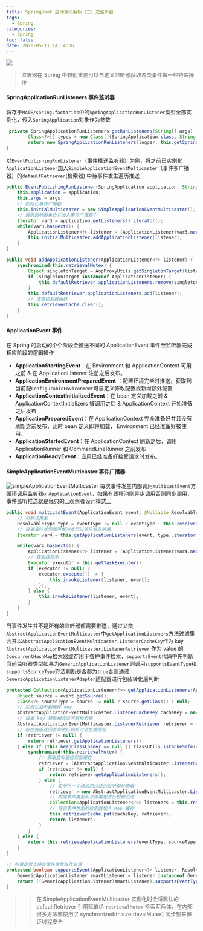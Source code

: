 ```yaml
---
title: SpringBoot 启动源码解析（二）之监听器
tags:
  - Spring
categories:
  - Spring
toc: false
date: 2020-05-11 14:14:36
---
```


![](/images/spring.jpg)
> 监听器在 Spring 中特别重要可以自定义监听器获取各类事件做一些特殊操作

#### SpringApplicationRunListeners 事件监听器
将存于`MATE/spring.factories`中的`SpringApplicationRunListener`类型全部实例化，传入`SpringApplication`对象作为参数
``` java
 private SpringApplicationRunListeners getRunListeners(String[] args) {
        Class<?>[] types = new Class[]{SpringApplication.class, String[].class};
        return new SpringApplicationRunListeners(logger, this.getSpringFactoriesInstances(SpringApplicationRunListener.class, types, this, args));
}
```
以`EventPublishingRunListener`（事件推送监听器）为例，将之前已实例化`ApplicationListener`加入`SimpleApplicationEventMulticaster`（事件多广播器）的`defaultRetriever`(检索器) 中待事件发生遍历推送

``` java
public EventPublishingRunListener(SpringApplication application, String[] args) {
    this.application = application;
    this.args = args;
    // 初始化事件广播器
    this.initialMulticaster = new SimpleApplicationEventMulticaster();
    // 遍历监听器集合并加入事件广播器中
    Iterator var3 = application.getListeners().iterator();
    while(var3.hasNext()) {
        ApplicationListener<?> listener = (ApplicationListener)var3.next();
        this.initialMulticaster.addApplicationListener(listener);
    }
}

public void addApplicationListener(ApplicationListener<?> listener) {
    synchronized(this.retrievalMutex) {
        Object singletonTarget = AopProxyUtils.getSingletonTarget(listener);
        if (singletonTarget instanceof ApplicationListener) {
            this.defaultRetriever.applicationListeners.remove(singletonTarget);
        }
        this.defaultRetriever.applicationListeners.add(listener);
        // 清空检索器缓存
        this.retrieverCache.clear();
    }
}
```

#### ApplicationEvent 事件
在 Spring 的启动的个个阶段会推送不同的 ApplicationEvent 事件至监听器完成相应阶段的逻辑操作
- **ApplicationStartingEvent**：在 Environment 和 ApplicationContext 可用之前 & 在 ApplicationListener 注册之后发布。
- **ApplicationEnvironmentPreparedEvent** ：配置环境完毕时推送，获取到当前配`ConfigurableEnvironment`可自定义修改配置或新增额外配置
- **ApplicationContextInitializedEvent**：在 bean 定义加载之前 & ApplicationContextInitializers 被调用之后 & ApplicationContext 开始准备之后发布
- **ApplicationPreparedEvent**：在 ApplicationContext 完全准备好并且没有刷新之前发布，此时 bean 定义即将加载， 
 Environment 已经准备好被使用。
- **ApplicationStartedEvent**：在 ApplicationContext 刷新之后，调用 ApplicationRunner 和 CommandLineRunner 之前发布
- **ApplicationReadyEvent**：应用已经准备好接受请求时发布。

#### SimpleApplicationEventMulticaster 事件广播器
![simpleApplicationEventMulticaster](/images/simpleApplicationEventMulticaster.png)
每次事件发生内部调用`multicastEvent`方循环调用监听器`onApplicationEvent`，如果有线程池则异步调用否则同步调用，事件监听推送就是经典的__观察者设计模式__
``` java
public void multicastEvent(ApplicationEvent event, @Nullable ResolvableType eventType) {
    // 可解决类型
    ResolvableType type = eventType != null ? eventType : this.resolveDefaultEventType(event);
    // 根据事件类型和可解决类型过滤已有监听器
    Iterator var4 = this.getApplicationListeners(event, type).iterator();

    while(var4.hasNext()) {
        ApplicationListener<?> listener = (ApplicationListener)var4.next();
        // 获取线程池
        Executor executor = this.getTaskExecutor();
        if (executor != null) {
            executor.execute(() -> {
                this.invokeListener(listener, event);
            });
        } else {
            this.invokeListener(listener, event);
        }
    }
}
```

当事件发生并不是所有的监听器都需要推送，通过父类`AbstractApplicationEventMulticaster`中`getApplicationListeners`方法过滤集合并以`AbstractApplicationEventMulticaster.ListenerCacheKey`作为 key `AbstractApplicationEventMulticaster.ListenerRetriever` 作为 value 的`ConcurrentHashMap`检索器缓存用于各种事件检索，`supportsEvent`代码中先判断当前监听器类型如果为`GenericApplicationListener`则调用`supportsEventType`和`supportsSourceType`方法判断是否都为`true`否则通过`GenericApplicationListenerAdapter`适配器进行包装转化后判断

``` java
protected Collection<ApplicationListener<?>> getApplicationListeners(ApplicationEvent event, ResolvableType eventType) {
    Object source = event.getSource();
    Class<?> sourceType = source != null ? source.getClass() : null;
    // 实例化监听器缓存 key
    AbstractApplicationEventMulticaster.ListenerCacheKey cacheKey = new AbstractApplicationEventMulticaster.ListenerCacheKey(eventType, sourceType);
    // 根据 key 获取相应监听器检索器
    AbstractApplicationEventMulticaster.ListenerRetriever retriever = (AbstractApplicationEventMulticaster.ListenerRetriever)this.retrieverCache.get(cacheKey);
    // 存在直接返回否则进行判断过滤生成缓存
    if (retriever != null) {
        return retriever.getApplicationListeners();
    } else if (this.beanClassLoader == null || ClassUtils.isCacheSafe(event.getClass(), this.beanClassLoader) && (sourceType == null || ClassUtils.isCacheSafe(sourceType, this.beanClassLoader))) {
        synchronized(this.retrievalMutex) {
            // 获取监听器检索器缓存
            retriever = (AbstractApplicationEventMulticaster.ListenerRetriever)this.retrieverCache.get(cacheKey);
            if (retriever != null) {
                return retriever.getApplicationListeners();
            } else {
                // 实例化一个标识已过滤的监听器检索器
                retriever = new AbstractApplicationEventMulticaster.ListenerRetriever(true);
                // 根据事件类型和来源类型进行检索过滤
                Collection<ApplicationListener<?>> listeners = this.retrieveApplicationListeners(eventType, sourceType, retriever);
                // 将该事件类型的检索器加入 Map 缓存
                this.retrieverCache.put(cacheKey, retriever);
                return listeners;
            }
        }
    } else {
        return this.retrieveApplicationListeners(eventType, sourceType, (AbstractApplicationEventMulticaster.ListenerRetriever)null);
    }
}

// 判读是否支持该事件类型以及来源
protected boolean supportsEvent(ApplicationListener<?> listener, ResolvableType eventType, @Nullable Class<?> sourceType) {
    GenericApplicationListener smartListener = listener instanceof GenericApplicationListener ? (GenericApplicationListener)listener : new GenericApplicationListenerAdapter(listener);
    return ((GenericApplicationListener)smartListener).supportsEventType(eventType) && ((GenericApplicationListener)smartListener).supportsSourceType(sourceType);
}
```

>>  在 SimpleApplicationEventMulticaster 实例化时会将默认的 defaultRetriever 引用赋值给 `retrievalMutex` 检索互斥体，在内部很多方法都使用了 synchronized(this.retrievalMutex) 同步锁来保证线程安全